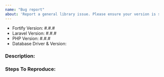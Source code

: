 ```yaml
---
name: "Bug report"
about: 'Report a general library issue. Please ensure your version is still supported: https://laravel.com/docs/releases#support-policy'
---
```


- Fortify Version: #.#.#
- Laravel Version: #.#.#
- PHP Version: #.#.#
- Database Driver & Version:

### Description:


### Steps To Reproduce:
